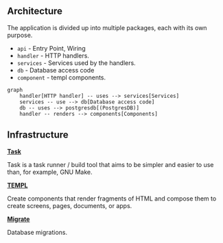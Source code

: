 ## Architecture


The application is divided up into multiple packages, each with its own purpose.


* `api` - Entry Point, Wiring
* `handler` - HTTP handlers.
* `services` - Services used by the handlers.
* `db` - Database access code
* `component` - templ components.




```mermaid
graph 
    handler[HTTP handler] -- uses --> services[Services]
    services -- use --> db[Database access code]
    db -- uses --> postgresdb[(PostgresDB)]
    handler -- renders --> components[Components]
```

## Infrastructure

**[Task](https://github.com/go-task/task)**

Task is a task runner / build tool that aims to be simpler and easier to use than, for example, GNU Make.


**[TEMPL](https://github.com/a-h/templ)**  

Create components that render fragments of HTML and compose them to create screens, pages, documents, or apps.

**[Migrate](https://github.com/golang-migrate/migrate)**

Database migrations.
